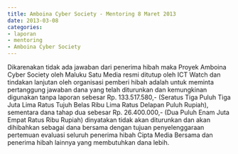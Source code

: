 ```yaml
---
title: Amboina Cyber Society - Mentoring 8 Maret 2013 
date: 2013-03-08
categories:
- laporan
- mentoring
- Amboina Cyber Society
---
```


Dikarenakan tidak ada jawaban dari penerima hibah maka Proyek Amboina Cyber Society oleh Maluku Satu Media resmi ditutup oleh ICT Watch dan tindakan lanjutan oleh organisasi pemberi hibah adalah untuk meminta pertanggung jawaban dana yang telah diturunkan dan kemungkinan digunakan tanpa laporan sebesar Rp. 133.517.580,- (Seratus Tiga Puluh Tiga Juta Lima Ratus Tujuh Belas Ribu Lima Ratus Delapan Puluh Rupiah), sementara dana tahap dua sebesar Rp. 26.400.000,- (Dua Puluh Enam Juta Empat Ratus Ribu Rupiah) dinyatakan tidak akan diturunkan dan akan dihibahkan sebagai dana bersama dengan tujuan penyelenggaraan pertemuan evaluasi seluruh penerima hibah Cipta Media Bersama dan penerima hibah lainnya yang membutuhkan dana lebih.
